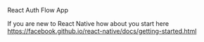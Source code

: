 React Auth Flow App

If you are new to React Native how about you start here https://facebook.github.io/react-native/docs/getting-started.html

